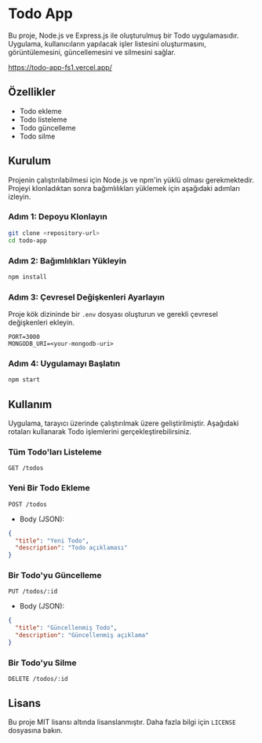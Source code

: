 # Todo App

Bu proje, Node.js ve Express.js ile oluşturulmuş bir Todo uygulamasıdır. Uygulama, kullanıcıların yapılacak işler listesini oluşturmasını, görüntülemesini, güncellemesini ve silmesini sağlar. 

https://todo-app-fs1.vercel.app/

## Özellikler

- Todo ekleme
- Todo listeleme
- Todo güncelleme
- Todo silme

## Kurulum

Projenin çalıştırılabilmesi için Node.js ve npm'in yüklü olması gerekmektedir. Projeyi klonladıktan sonra bağımlılıkları yüklemek için aşağıdaki adımları izleyin.

### Adım 1: Depoyu Klonlayın

```bash
git clone <repository-url>
cd todo-app
```

### Adım 2: Bağımlılıkları Yükleyin

```bash
npm install
```

### Adım 3: Çevresel Değişkenleri Ayarlayın

Proje kök dizininde bir `.env` dosyası oluşturun ve gerekli çevresel değişkenleri ekleyin.

```env
PORT=3000
MONGODB_URI=<your-mongodb-uri>
```

### Adım 4: Uygulamayı Başlatın

```bash
npm start
```

## Kullanım

Uygulama, tarayıcı üzerinde çalıştırılmak üzere geliştirilmiştir. Aşağıdaki rotaları kullanarak Todo işlemlerini gerçekleştirebilirsiniz.

### Tüm Todo'ları Listeleme

```http
GET /todos
```

### Yeni Bir Todo Ekleme

```http
POST /todos
```

- Body (JSON):

```json
{
  "title": "Yeni Todo",
  "description": "Todo açıklaması"
}
```

### Bir Todo'yu Güncelleme

```http
PUT /todos/:id
```

- Body (JSON):

```json
{
  "title": "Güncellenmiş Todo",
  "description": "Güncellenmiş açıklama"
}
```

### Bir Todo'yu Silme

```http
DELETE /todos/:id
```

## Lisans

Bu proje MIT lisansı altında lisanslanmıştır. Daha fazla bilgi için `LICENSE` dosyasına bakın.
